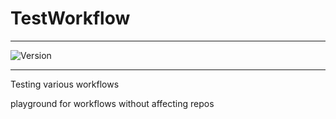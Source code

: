 # TestWorkflow

---

![Version](https://img.shields.io/badge/Version-2.0.7-brightgreen)

---

Testing various workflows

playground for workflows without affecting repos

